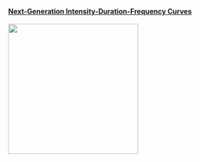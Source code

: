 <a style="white-space: nowrap" href="https://www.serdp-estcp.org/Program-Areas/Resource-Conservation-and-Resiliency/Natural-Resources/Cold-Regions-Ecology-and-Management/RC-2546" style="font-size: 25px;"><strong>Next-Generation Intensity-Duration-Frequency Curves</strong></a>
<br /> <br />
<img src="https://image.ibb.co/kNy5WT/NG_IDF.jpg" class="image1" width="265" height="265" align="left" border="0" style="border-style: none;"> 

